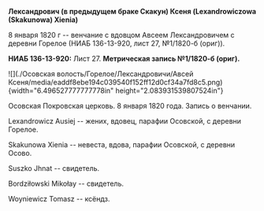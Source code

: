 **Лександрович (в предыдущем браке Скакун) Ксеня (Lexandrowiczowa
(Skakunowa) Xienia)**

8 января 1820 г -- венчание с вдовцом Авсеем Лександровичем с деревни
Горелое (НИАБ 136-13-920, лист 27, №1/1820-б (ориг)).

**НИАБ 136-13-920:** Лист 27. **Метрическая запись №1/1820-б (ориг).**

![](./Осовская волость/Горелое/Лександровичи/Авсей Ксеня/media/eaddf8ebe194c039540f152ff12d0cf34a7fd8c5.png){width="6.496527777777778in"
height="2.083931539807524in"}

Осовская Покровская церковь. 8 января 1820 года. Запись о венчании.

Lexandrowicz Ausiej -- жених, вдовец, парафии Осовской, с деревни
Горелое.

Skakunowa Xienia -- невеста, вдова, парафии Осовской, с деревни Осово.

Suszko Jhnat -- свидетель.

Bordziłowski Mikołay -- свидетель.

Woyniewicz Tomasz -- ксёндз.
